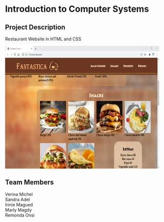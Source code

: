 # Introduction to Computer Systems

## Project Description
Restaurant Website in HTML and CSS

<img src="2.png" height="400px"><img/>

## Team Members

Verina Michel <br/>
Sandra Adel <br/>
Irinie Magued <br/>
Marly Magdy <br/>
Remonda Onsi <br/>


